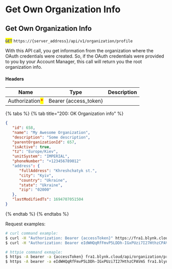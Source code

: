 # Get Own Organization Info



## Get Own Organization Info

<mark style="color:blue;">`GET`</mark> `https://{server_address}/api/v1/organization/profile`

With this API call, you get information from the organization where the OAuth credentials were created. So, if the OAuth credentials were provided to you by your Account Manager, this call will return you the root organization info.

#### Headers

| Name                                            | Type                   | Description |
| ----------------------------------------------- | ---------------------- | ----------- |
| Authorization<mark style="color:red;">\*</mark> | Bearer {access\_token} |             |

{% tabs %}
{% tab title="200: OK Organization info" %}
```json
{
   "id": 658,
   "name": "My Awesome Organization",
   "description": "Some description",
   "parentOrganizationId": 657,
   "isActive": true,
   "tz": "Europe/Kiev",
   "unitSystem": "IMPERIAL",
   "phoneNumber": "+123456789012"
   "address": {
      "fullAddress": "Khreshchatyk st.",
      "city": "Kyiv",
      "country": "Ukraine",
      "state": "Ukraine",
      "zip": "02000"
   },
   "lastModifiedTs": 1694707051504
}
```
{% endtab %}
{% endtabs %}

Request examples:

```bash
# curl command example:
$ curl -H "Authorization: Bearer {accessToken}" https://fra1.blynk.cloud/api/v1/organization/profile
$ curl -H "Authorization: Bearer eIdWHQqRfFmvP5LDDh-IGxPUzi7I27HthzCPAVmS" https://fra1.blynk.cloud/api/organization/profile

# httpie command exmaple:
$ https -A bearer -a {accessToken} fra1.blynk.cloud/api/organization/profile
$ https -A bearer -a eIdWHQqRfFmvP5LDDh-IGxPUzi7I27HthzCPAVmS fra1.blynk.cloud/api/v1/organization/profile
```

